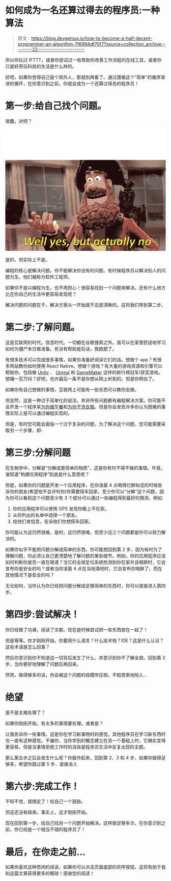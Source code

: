 # 如何成为一名还算过得去的程序员:一种算法

> 原文：<https://blog.devgenius.io/how-to-become-a-half-decent-programmer-an-algorithm-7f6994df70f7?source=collection_archive---------22----------------------->

所以你玩过 IFTTT，或者你尝试过一些帮助你改善工作流程的在线工具，或者你只是好奇玩科技的生活是什么样的。

好吧，如果你觉得自己是个局外人，那就别再看了。通过遵循这个“简单”的循序渐进的循环，在你意识到之前，你就会成为一个还算过得去的程序员！

# 第一步:给自己找个问题。

很蠢，对吧？

![](img/4373fb8762982897865d45bb160b7c79.png)

是的，但实际上不是。

编程的核心是解决问题。你不能解决你没有的问题。有时候程序员以解决别人的问题为生。他们被称为软件工程师。

如果你不是以编程为生，也不用担心！很容易找到一个问题来解决。还有什么地方比在你自己的生活中更容易发现呢？

解决问题的问题在于，解决方案从一开始就不总是清晰的。这将我们带到第二步。

# 第二步:了解问题。

这是互联网的时代。信息时代。一切都在谷歌搜索之外。我可以在家里舒适地学习如何为僵尸末日做准备。有没有帮助是后话，我跑题了。

有很多技术可以完成很多事情，如果你准备好阅读它们的话。想做个 app？有很多网站教你如何使用 React Native。想做个游戏？有大量的游戏资源和引擎可以帮助你，包括像 [Unity](https://unity.com/) 、 [Unreal](https://www.unrealengine.com/) 和 [GameMaker](https://www.yoyogames.com/gamemaker) 这样的排行榜冠军/获奖游戏。想赚一百万吗？好吧，也许最后一条不是你想从网上听到的。但是你明白了。

如果你有自己想做的事情，互联网上可能有一些东西可以教你去做。

但显然，这是一种过于简单化的说法。并非所有问题都有编程解决方案。你可能不会开发一个程序来[为你做午餐](https://www.doordash.com/)和[为你干洗衣服](https://play.google.com/store/apps/details?id=com.cleancloudapp.cleancloud&hl=en_SG#:~:text=If%20you%20can't%20find,laundry%20services%20around%20the%20world.)。但是你会发现许多你认为困难的事情实际上是可以通过编程实现的。

但是，有时您可能会面临一个过于复杂的问题，为了解决这个问题，您可能需要采取另一个步骤，即:

# 第三步:分解问题

在生物学中，分解是“分解成更简单的物质”，这是你有时不得不做的事情。毕竟，谁知道“构建应用程序”到底是什么意思呢？

但是，如果你的问题是开发一个应用程序，在你凌晨 4 点喝得烂醉如泥的时候告诉你的朋友(希望他不会评判你)你需要搭车回家，至少你可以“分解”这个问题，因为你可以看到这个问题至少有 3 个部分可以通过一些编程得到最好的猜测，例如:

1.  你的应用程序可以使用 GPS 发现你晚上不在家。
2.  从你列出的名单中选择一个朋友。
3.  给他们发信息，告诉他们你想搭车回家。

你可能认为这仍然很难，是的，这仍然很难。但至少这三个问题都是你可以努力解决的。

如果你似乎不能把问题分解成简单的东西，你可能想回到第 2 步，因为有时为了理解问题，你必须让自己更清楚地了解问题的某些细节。例如，你的应用程序应该如何判断你是否一直在喝酒？当它的全球定位系统检测到你在家并且喝醉时，它会宣布你是安全的吗？或者当你凌晨 4 点在当地酒吧时，它会宣布你喝醉了，而在其他情况下是安全的吗？

无论如何，当你认为你已经把问题分解成足够简单的东西时，你可以直接进入第四步。

# 第四步:尝试解决！

你已经做了功课，阅读了文献。现在是时候尝试把一些东西放在一起了！

但是等等。你才刚刚开始。你要用什么语言？什么技术栈？IDE？这是什么认证？这些术语是怎么回事？

然后你意识到你不知道这一切背后发生了什么，并意识到你不了解全貌。回到第 2 步，当你更好地理解了问题后再回来。

然而，做得够多的话，你会被这个问题的规模所压倒，不假思索地陷入…

# 绝望

是不是太难处理了？

如果你刚刚开始，有太多的事情要处理。或者是？

让我告诉你一些事情。这是你在学习新事物时的感觉。其他程序员在学习新东西时也一直有这种感觉。不骗你，当你学到的概念建立在另一个基础上时，它确实变得更容易，但是当事情拒绝工作时的沮丧是程序员生活中反复出现的主题。

那么第五步之后会发生什么呢？你振作起来，回到第 2、3 和 4 步，如果你做得足够多，希望你跳过第 5 步，直接进入

# 第六步:完成工作！

不知不觉，就搞定了！给自己一个鼓励。

但这还没有结束。事实上，这才刚刚开始。

现在回到第一步，给自己找另一个问题开始解决。这样做足够多次，在你意识到之前，你已经是一个相当不错的程序员了！

# 最后，在你走之前…

如果你喜欢这种悠闲的阅读，如果你可以点击页面底部的欢呼按钮，这将有助于我和这篇文章获得更多的眼球！感谢您的阅读！